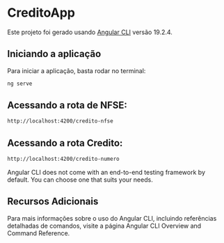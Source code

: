 # CreditoApp

Este projeto foi gerado usando [Angular CLI](https://github.com/angular/angular-cli) versão 19.2.4.

## Iniciando a aplicação

Para iniciar a aplicação, basta rodar no terminal:

```bash
ng serve
```

## Acessando a rota de NFSE:

```bash
http://localhost:4200/credito-nfse
```

## Acessando a rota Credito:
```bash
http://localhost:4200/credito-numero
```

Angular CLI does not come with an end-to-end testing framework by default. You can choose one that suits your needs.

## Recursos Adicionais

Para mais informações sobre o uso do Angular CLI, incluindo referências detalhadas de comandos, visite a página Angular CLI Overview and Command Reference.
